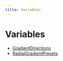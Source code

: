```yaml
---
title: Variables
---
```


# Variables

- [GradientDirections](variable.GradientDirections.md)
- [RadialGradientPresets](variable.RadialGradientPresets.md)
